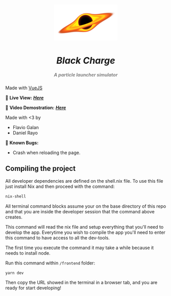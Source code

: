 <h1 align="center">
    <img src="./blackHoleLogo.png" width="200px">
    <h1 align="center" style="font-style:italic;">Black Charge</h1>
    <h5 align="center">
    <i style="color:grey;"> A particle launcher simulator </i>
    </h5>

</h1>

Made with [VueJS](https://vuejs.org/)

🔴 **Live View:** [***Here***](https://danielrasho.github.io/BlackCharge/)

🔴 **Video Demostration:** [***Here***](https://youtu.be/SAvX03AomgI)

Made with <3 by

- Flavio Galan
- Daniel Rayo

🔴 **Known Bugs:** 

- Crash when reloading the page.

## Compiling the project

All developer dependencies are defined on the shell.nix file. To use this file just install Nix and then proceed with the command:

```bash
nix-shell
```

All terminal command blocks assume your on the base directory of this repo and that you are inside the developer session that the command above creates.

This command will read the nix file and setup everything that you'll need to develop the app. Everytime you wish to compile the app you'll need to enter this command to have access to all the dev-tools.

The first time you execute the command it may take a while because it needs to install node.

Run this command within `/frontend` folder:

```bash
yarn dev
```

Then copy the URL showed in the terminal in a browser tab, and you are ready for start developing!
